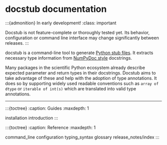 # docstub documentation

:::{admonition} In early development!
:class: important

Docstub is not feature-complete or thoroughly tested yet.
Its behavior, configuration or command line interface may change significantly between releases.
:::

docstub is a command-line tool to generate [Python stub files](https://typing.python.org/en/latest/spec/distributing.html#stub-files).
It extracts necessary type information from [NumPyDoc style](https://numpydoc.readthedocs.io) docstrings.

Many packages in the scientific Python ecosystem already describe expected parameter and return types in their docstrings.
Docstub aims to take advantage of these and help with the adoption of type annotations.
It does so by supporting widely used readable conventions such as `array of dtype` or `iterable of int(s)` which are translated into valid type annotations.

---

:::{toctree}
:caption: Guides
:maxdepth: 1

installation
introduction
:::

:::{toctree}
:caption: Reference
:maxdepth: 1

command_line
configuration
typing_syntax
glossary
release_notes/index
:::

